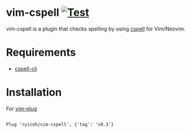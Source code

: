 # vim-cspell [![Test](https://github.com/ryicoh/vim-cspell/actions/workflows/test.yml/badge.svg)](https://github.com/ryicoh/vim-cspell/actions/workflows/test.yml)

vim-cspell is a plugin that checks spelling by using [cspell](https://cspell.org) for Vim/Neovim.

# Requirements

* [cspell-cli](https://cspell.org/docs/installation)

# Installation

For [vim-plug](https://github.com/junegunn/vim-plug)

```vim

Plug 'ryicoh/vim-cspell', {'tag': 'v0.3'}

```
